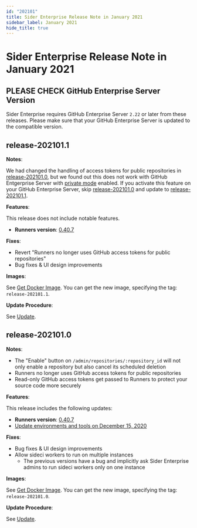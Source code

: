 ```yaml
---
id: "202101"
title: Sider Enterprise Release Note in January 2021
sidebar_label: January 2021
hide_title: true
---
```


# Sider Enterprise Release Note in January 2021

## PLEASE CHECK GitHub Enterprise Server Version

Sider Enterprise requires GitHub Enterprise Server `2.22` or later from these releases. Please make sure that your GitHub Enterprise Server is updated to the compatible version.

## release-202101.1

**Notes**:

We had changed the handling of access tokens for public repositories in [release-202101.0](#release-2021010), but we found out this does not work with GitHub Entgerprise Server with [private mode](https://docs.github.com/en/enterprise-server@3.0/admin/configuration/enabling-private-mode) enabled. If you activate this feature on your GitHub Enterprise Server, skip [release-202101.0](#release-2021010) and update to [release-202101.1](#release-2021011).

**Features**:

This release does not include notable features.

- **Runners version**: [0.40.7](https://github.com/sider/runners/releases/tag/0.40.7)

**Fixes**:

- Revert "Runners no longer uses GitHub access tokens for public repositories"
- Bug fixes & UI design improvements

**Images**:

See [Get Docker Image](../installation.md#get-docker-image). You can get the new image, specifying the tag: `release-202101.1`.

**Update Procedure**:

See [Update](../updating.md).

## release-202101.0

**Notes**:

- The "Enable" button on `/admin/repositories/:repository_id` will not only enable a repository but also cancel its scheduled deletion
- Runners no longer uses GitHub access tokens for public repositories
- Read-only GitHub access tokens get passed to Runners to protect your source code more securely

**Features**:

This release includes the following updates:

- **Runners version**: [0.40.7](https://github.com/sider/runners/releases/tag/0.40.7)
- [Update environments and tools on December 15, 2020](../../news/2020.md#update-environments-and-tools-on-december-15-2020)

**Fixes**:

- Bug fixes & UI design improvements
- Allow sideci workers to run on multiple instances
  - The previous versions have a bug and implicitly ask Sider Enterprise admins to run sideci workers only on one instance

**Images**:

See [Get Docker Image](../installation.md#get-docker-image). You can get the new image, specifying the tag: `release-202101.0`.

**Update Procedure**:

See [Update](../updating.md).
